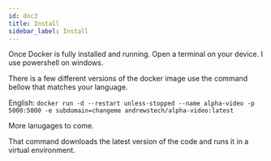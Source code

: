 ```yaml
---
id: doc3
title: Install
sidebar_label: Install
---
```


Once Docker is fully installed and running. Open a terminal on your device. I use powershell on windows. 

There is a few different versions of the docker image use the command bellow that matches your language. 

English: ``` docker run -d --restart unless-stopped --name alpha-video -p 5000:5000 -e subdomain=changeme andrewstech/alpha-video:latest ```


More lanugages to come.

That command downloads the latest version of the code and runs it in a virtual environment.



